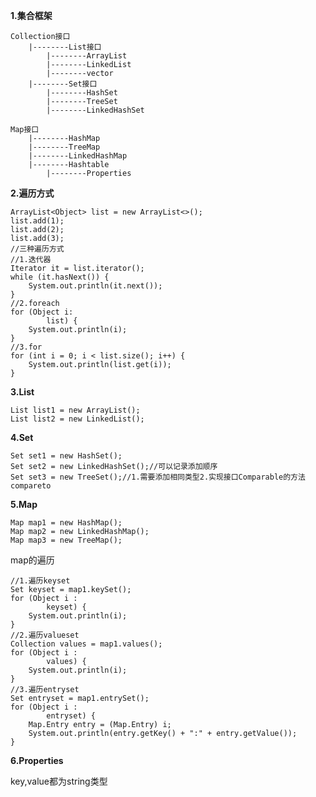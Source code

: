  **1.集合框架**
 
    Collection接口
        |--------List接口
            |--------ArrayList
            |--------LinkedList
            |--------vector
        |--------Set接口
            |--------HashSet
            |--------TreeSet
            |--------LinkedHashSet
        
    Map接口
        |--------HashMap
        |--------TreeMap
        |--------LinkedHashMap
        |--------Hashtable
            |--------Properties
        
**2.遍历方式**  
    
    ArrayList<Object> list = new ArrayList<>();
    list.add(1);
    list.add(2);
    list.add(3);
    //三种遍历方式
    //1.迭代器
    Iterator it = list.iterator();
    while (it.hasNext()) {
        System.out.println(it.next());
    }
    //2.foreach
    for (Object i:
            list) {
        System.out.println(i);
    }
    //3.for
    for (int i = 0; i < list.size(); i++) {
        System.out.println(list.get(i));
    }
    
**3.List**

    List list1 = new ArrayList();
    List list2 = new LinkedList();
    
**4.Set**

    Set set1 = new HashSet();
    Set set2 = new LinkedHashSet();//可以记录添加顺序
    Set set3 = new TreeSet();//1.需要添加相同类型2.实现接口Comparable的方法compareto
    
**5.Map**

    Map map1 = new HashMap();
    Map map2 = new LinkedHashMap();
    Map map3 = new TreeMap();
    
map的遍历

    //1.遍历keyset
    Set keyset = map1.keySet();
    for (Object i :
            keyset) {
        System.out.println(i);
    }
    //2.遍历valueset
    Collection values = map1.values();
    for (Object i :
            values) {
        System.out.println(i);
    }
    //3.遍历entryset
    Set entryset = map1.entrySet();
    for (Object i :
            entryset) {
        Map.Entry entry = (Map.Entry) i;
        System.out.println(entry.getKey() + ":" + entry.getValue());
    }
    
**6.Properties**

key,value都为string类型

